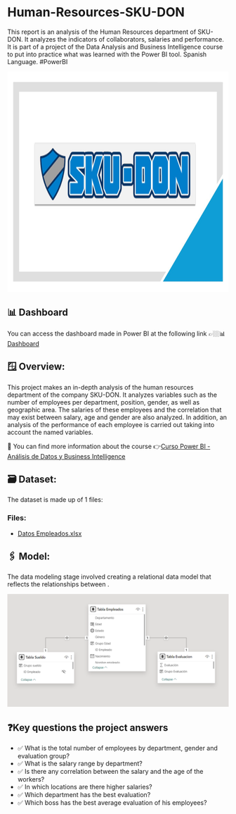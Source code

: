 # Human-Resources-SKU-DON
This report is an analysis of the Human Resources department of SKU-DON. It analyzes the indicators of collaborators, salaries and performance. It is part of a project of the Data Analysis and Business Intelligence course to put into practice what was learned with the Power BI tool. Spanish Language. #PowerBI
<div align="center">
<img src="https://github.com/IrisMejuto/Human-Resources-SKU-DON/blob/main/Images/Slide1.JPG" alt="Logo" width="800" height="500">
</div>

## 📊 Dashboard
You can access the dashboard made in Power BI at the following link 👉🏼📊 [Dashboard](https://app.powerbi.com/view?r=eyJrIjoiN2QyYmVkYmUtY2ZmZi00ZGYxLTg5MTQtZjY5OTU5ODY5N2FiIiwidCI6IjA1ZWE3NGEzLTkyYzUtNGMzMS05NzhhLTkyNWMzYzc5OWNkMCIsImMiOjh9)

## 🪟 Overview:
This project makes an in-depth analysis of the human resources department of the company SKU-DON. It analyzes variables such as the number of employees per department, position, gender, as well as geographic area. The salaries of these employees and the correlation that may exist between salary, age and gender are also analyzed. In addition, an analysis of the performance of each employee is carried out taking into account the named variables.

🔗 You can find more information about the course 👉[Curso Power BI - Análisis de Datos y Business Intelligence](https://www.udemy.com/share/101rEW3@HuMY8I0ofihgxLSsKKLYjP8QOspSHWX-Oy7t3QftP0aXy-YqZL_vKe2g4RGq5jNV/)

## 🗃️ Dataset:

The dataset is made up of 1 files:

### Files:
* [Datos Empleados.xlsx](https://github.com/IrisMejuto/Human-Resources-SKU-DON/blob/main/Datasets/Datos%2BEmpleados.xlsx)

## 🖇️ Model:

The data modeling stage involved creating a relational data model that reflects the relationships between .

![image](https://github.com/IrisMejuto/Human-Resources-SKU-DON/blob/main/Images/Captura%20model.png)


## ❓Key questions the project answers
* ✅ What is the total number of employees by department, gender and evaluation group?
* ✅ What is the salary range by department?
* ✅ Is there any correlation between the salary and the age of the workers?
* ✅ In which locations are there higher salaries?
* ✅ Which department has the best evaluation?
* ✅ Which boss has the best average evaluation of his employees?



